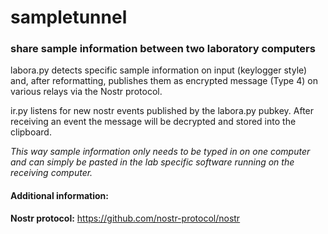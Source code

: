 # sampletunnel
### share sample information between two laboratory computers

labora.py detects specific sample information on input (keylogger style) and, after reformatting, publishes them as encrypted message (Type 4) on various relays via the Nostr protocol. 

ir.py listens for new nostr events published by the labora.py pubkey. After receiving an event the message will be decrypted and stored into the clipboard.

_This way sample information only needs to be typed in on one computer and can simply be pasted in the lab specific software running on the receiving computer._

#### Additional information:

**Nostr protocol:**
https://github.com/nostr-protocol/nostr
